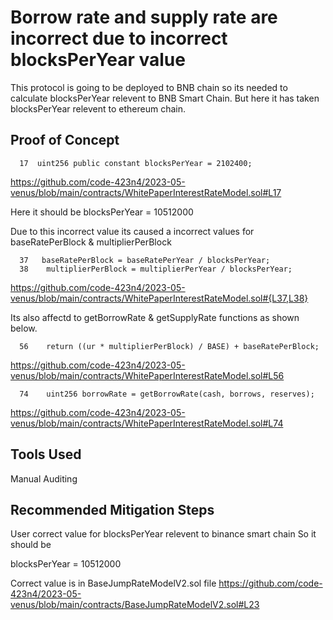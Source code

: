 # Borrow rate and supply rate are incorrect due to incorrect blocksPerYear value

This protocol is going to be deployed to BNB chain so its needed to calculate blocksPerYear relevent to BNB Smart Chain.
But here it has taken blocksPerYear relevent to ethereum chain. 

## Proof of Concept

      17  uint256 public constant blocksPerYear = 2102400;

https://github.com/code-423n4/2023-05-venus/blob/main/contracts/WhitePaperInterestRateModel.sol#L17

Here it should be blocksPerYear = 10512000 

Due to this incorrect value its caused a incorrect values for baseRatePerBlock & multiplierPerBlock

      37   baseRatePerBlock = baseRatePerYear / blocksPerYear;
      38    multiplierPerBlock = multiplierPerYear / blocksPerYear;
      
https://github.com/code-423n4/2023-05-venus/blob/main/contracts/WhitePaperInterestRateModel.sol#{L37,L38}

Its also affectd to getBorrowRate & getSupplyRate functions as shown below.

      56    return ((ur * multiplierPerBlock) / BASE) + baseRatePerBlock;

https://github.com/code-423n4/2023-05-venus/blob/main/contracts/WhitePaperInterestRateModel.sol#L56

      74    uint256 borrowRate = getBorrowRate(cash, borrows, reserves);

https://github.com/code-423n4/2023-05-venus/blob/main/contracts/WhitePaperInterestRateModel.sol#L74

## Tools Used
Manual Auditing

## Recommended Mitigation Steps
User correct value for blocksPerYear relevent to binance smart chain
So it should be 

blocksPerYear = 10512000 

Correct value is in BaseJumpRateModelV2.sol file 
https://github.com/code-423n4/2023-05-venus/blob/main/contracts/BaseJumpRateModelV2.sol#L23








